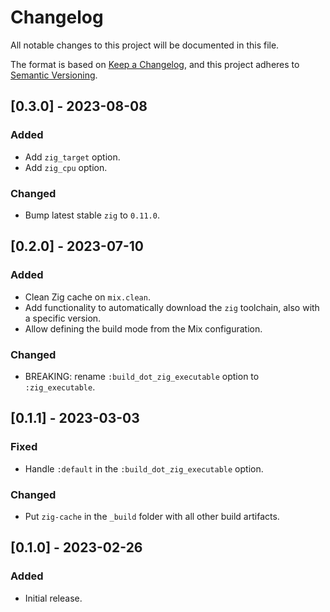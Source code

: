 # Changelog

All notable changes to this project will be documented in this file.

The format is based on [Keep a Changelog](https://keepachangelog.com/en/1.0.0/),
and this project adheres to [Semantic Versioning](https://semver.org/spec/v2.0.0.html).

## [0.3.0] - 2023-08-08

### Added

- Add `zig_target` option.
- Add `zig_cpu` option.

### Changed

- Bump latest stable `zig` to `0.11.0`.

## [0.2.0] - 2023-07-10

### Added

- Clean Zig cache on `mix.clean`.
- Add functionality to automatically download the `zig` toolchain, also with a specific version.
- Allow defining the build mode from the Mix configuration.

### Changed

- BREAKING: rename `:build_dot_zig_executable` option to `:zig_executable`.

## [0.1.1] - 2023-03-03

### Fixed

- Handle `:default` in the `:build_dot_zig_executable` option.

### Changed

- Put `zig-cache` in the `_build` folder with all other build artifacts.

## [0.1.0] - 2023-02-26

### Added

- Initial release.
